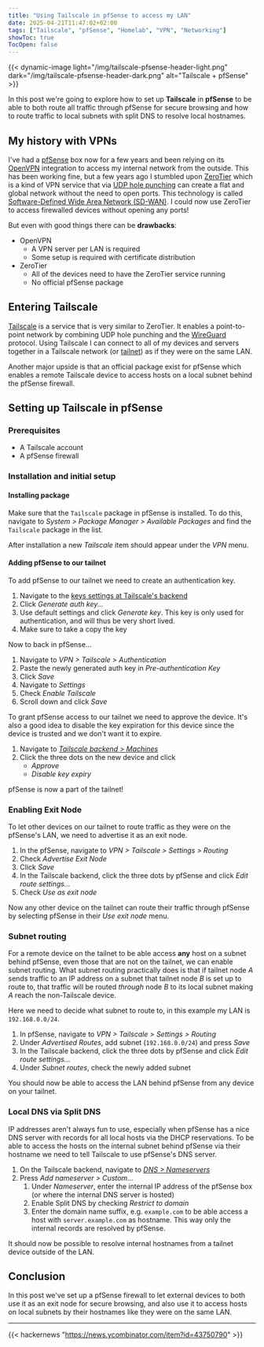 ```yaml
---
title: "Using Tailscale in pfSense to access my LAN"
date: 2025-04-21T11:47:02+02:00
tags: ["Tailscale", "pfSense", "Homelab", "VPN", "Networking"]
showToc: true
TocOpen: false
---
```


{{< dynamic-image light="/img/tailscale-pfsense-header-light.png" dark="/img/tailscale-pfsense-header-dark.png" alt="Tailscale + pfSense" >}}

In this post we're going to explore how to set up **Tailscale** in **pfSense** to be able to both route all traffic through pfSense for secure browsing and how to route traffic to local subnets with split DNS to resolve local hostnames.


## My history with VPNs

I've had a [pfSense](https://www.pfsense.org/) box now for a few years and been relying on its [OpenVPN](https://en.wikipedia.org/wiki/OpenVPN) integration to access my internal network from the outside. This has been working fine, but a few years ago I stumbled upon [ZeroTier](https://www.zerotier.com/) which is a kind of VPN service that via [UDP hole punching](https://en.wikipedia.org/wiki/UDP_hole_punching) can create a flat and global network without the need to open ports. This technology is called [Software-Defined Wide Area Network (SD-WAN)](https://en.wikipedia.org/wiki/SD-WAN). I could now use ZeroTier to access firewalled devices without opening any ports!

But even with good things there can be **drawbacks**:

- OpenVPN
  - A VPN server per LAN is required
  - Some setup is required with certificate distribution
- ZeroTier
  - All of the devices need to have the ZeroTier service running
  - No official pfSense package


## Entering Tailscale

[Tailscale](https://tailscale.com/) is a service that is very similar to ZeroTier. It enables a point-to-point network by combining UDP hole punching and the [WireGuard](https://www.wireguard.com/) protocol. Using Tailscale I can connect to all of my devices and servers together in a Tailscale network (or [tailnet](https://tailscale.com/kb/1136/tailnet)) as if they were on the same LAN.

Another major upside is that an official package exist for pfSense which enables a remote Tailscale device to access hosts on a local subnet behind the pfSense firewall.


## Setting up Tailscale in pfSense

### Prerequisites

- A Tailscale account
- A pfSense firewall

### Installation and initial setup

#### Installing package

Make sure that the `Tailscale` package in pfSense is installed. To do this, navigate to *System > Package Manager > Available Packages* and find the `Tailscale` package in the list.

After installation a new *Tailscale* item should appear under the *VPN* menu.


#### Adding pfSense to our tailnet

To add pfSense to our tailnet we need to create an authentication key.

1. Navigate to the [keys settings at Tailscale's backend](https://login.tailscale.com/admin/settings/keys)
2. Click *Generate auth key...*
3. Use default settings and click *Generate key*. This key is only used for authentication, and will thus be very short lived.
4. Make sure to take a copy the key

Now to back in pfSense...

1. Navigate to *VPN > Tailscale > Authentication*
2. Paste the newly generated auth key in *Pre-authentication Key*
3. Click *Save*
4. Navigate to *Settings*
5. Check *Enable Tailscale*
6. Scroll down and click *Save*

To grant pfSense access to our tailnet we need to approve the device. It's also a good idea to disable the key expiration for this device since the device is trusted and we don't want it to expire.

1. Navigate to [*Tailscale backend > Machines*](https://login.tailscale.com/admin/machines)
2. Click the three dots on the new device and click
    - *Approve*
    - *Disable key expiry*

pfSense is now a part of the tailnet!


### Enabling Exit Node

To let other devices on our tailnet to route traffic as they were on the pfSense's LAN, we need to advertise it as an exit node.

1. In the pfSense, navigate to *VPN > Tailscale > Settings > Routing*
2. Check *Advertise Exit Node*
3. Click *Save*
4. In the Tailscale backend, click the three dots by pfSense and click *Edit route settings...*
5. Check *Use as exit node*

Now any other device on the tailnet can route their traffic through pfSense by selecting pfSense in their *Use exit node* menu.


### Subnet routing

For a remote device on the tailnet to be able access **any** host on a subnet behind pfSense, even those that are not on the tailnet, we can enable subnet routing.
What subnet routing practically does is that if tailnet node *A* sends traffic to an IP address on a subnet that tailnet node *B* is set up to route to, that traffic will be routed *through* node *B* to its local subnet making *A* reach the non-Tailscale device.

Here we need to decide what subnet to route to, in this example my LAN is `192.168.0.0/24`.

1. In pfSense, navigate to *VPN > Tailscale > Settings > Routing*
2. Under *Advertised Routes*, add subnet (`192.168.0.0/24`) and press *Save*
3. In the Tailscale backend, click the three dots by pfSense and click *Edit route settings...*
4. Under *Subnet routes*, check the newly added subnet

You should now be able to access the LAN behind pfSense from any device on your tailnet.


### Local DNS via Split DNS

IP addresses aren't always fun to use, especially when pfSense has a nice DNS server with records for all local hosts via the DHCP reservations.
To be able to access the hosts on the internal subnet behind pfSense via their hostname we need to tell Tailscale to use pfSense's DNS server.

1. On the Tailscale backend, navigate to [*DNS > Nameservers*](https://login.tailscale.com/admin/dns)
2. Press *Add nameserver > Custom...*
    1. Under *Nameserver*, enter the internal IP address of the pfSense box (or where the internal DNS server is hosted)
    2. Enable Split DNS by checking *Restrict to domain*
    3. Enter the domain name suffix, e.g. `example.com` to be able access a host with `server.example.com` as hostname. This way only the internal records are resolved by pfSense.

It should now be possible to resolve internal hostnames from a tailnet device outside of the LAN.


## Conclusion

In this post we've set up a pfSense firewall to let external devices to both use it as an exit node for secure browsing, and also use it to access hosts on local subnets by their hostnames like they were on the same LAN.

---

{{< hackernews "https://news.ycombinator.com/item?id=43750790" >}}
